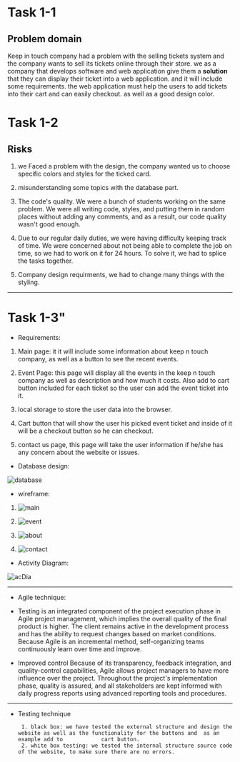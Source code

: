# Task 1-1

## Problem domain

Keep in touch company had a problem with the selling tickets system and the company wants to sell its tickets online through their store. we as a company that develops software and web application give them a **solution** that they can display their ticket into a web application. and it will include some requirements. the web application must help the users to add tickets into their cart and can easily checkout. as well as a good design color.

# Task 1-2

## Risks

1. we Faced a problem with the design, the company wanted us to choose specific colors and styles for the ticked card.

2. misunderstanding some topics with the database part.

3. The code's quality. We were a bunch of students working on the same problem. We were all writing code, styles, and putting them in random places without adding any comments, and as a result, our code quality wasn't good enough.

4. Due to our regular daily duties, we were having difficulty keeping track of time. We were concerned about not being able to complete the job on time, so we had to work on it for 24 hours. To solve it, we had to splice the tasks together.

5. Company design requirments, we had to change many things with the styling.
-----------------------

# Task 1-3"

- Requirements:

1. Main page: it it will include some information about keep n touch company, as well as a button to see the recent events. 

2. Event Page: this page will display all the events in the keep n touch company as well as description and how much it costs. Also add to cart button included for each ticket so the user can add the event ticket into it.

3. local storage to store the user data into the browser.

4. Cart button that will show the user his picked event ticket and inside of it will be a checkout button so he can checkout.

5. contact us page, this page will take the user information if he/she has any concern about the website or issues.


- Database design:

![database](https://user-images.githubusercontent.com/87301309/130690495-62910c8b-9492-49cb-aad7-eef80c28cd14.png)



- wireframe:

1. ![main](https://user-images.githubusercontent.com/87301309/130690544-f9d5ecf6-485b-4ebb-abed-2679c91d1885.png)


2. ![event](https://user-images.githubusercontent.com/87301309/130690569-f023e89a-7dc3-46a1-9585-659b59021d5e.png)


3. ![about](https://user-images.githubusercontent.com/87301309/130690582-c2037e0e-1509-4b05-87ac-5024b336ffb7.png)


4. ![contact](https://user-images.githubusercontent.com/87301309/130690595-2f3681ea-f1f1-4fc3-a470-26a5e7a65161.png)



- Activity Diagram:

 ![acDia](https://user-images.githubusercontent.com/87301309/130690644-056c5608-f911-404d-9f4c-d5a8d4e54fe3.png)





----------------

 - Agile technique:

 * Testing is an integrated component of the project execution phase in Agile project management, which implies the overall quality of the final product is higher. The client remains active in the development process and has the ability to request changes based on market conditions. Because Agile is an incremental method, self-organizing teams continuously learn over time and improve.

 * Improved control
Because of its transparency, feedback integration, and quality-control capabilities, Agile allows project managers to have more influence over the project. Throughout the project's implementation phase, quality is assured, and all stakeholders are kept informed with daily progress reports using advanced reporting tools and procedures.

-------------------

- Testing technique

       1. black box: we have tested the external structure and design the website as well as the functionality for the buttons and  as an example add to            cart button.
       2. white box testing: we tested the internal structure source code of the website, to make sure there are no errors. 

